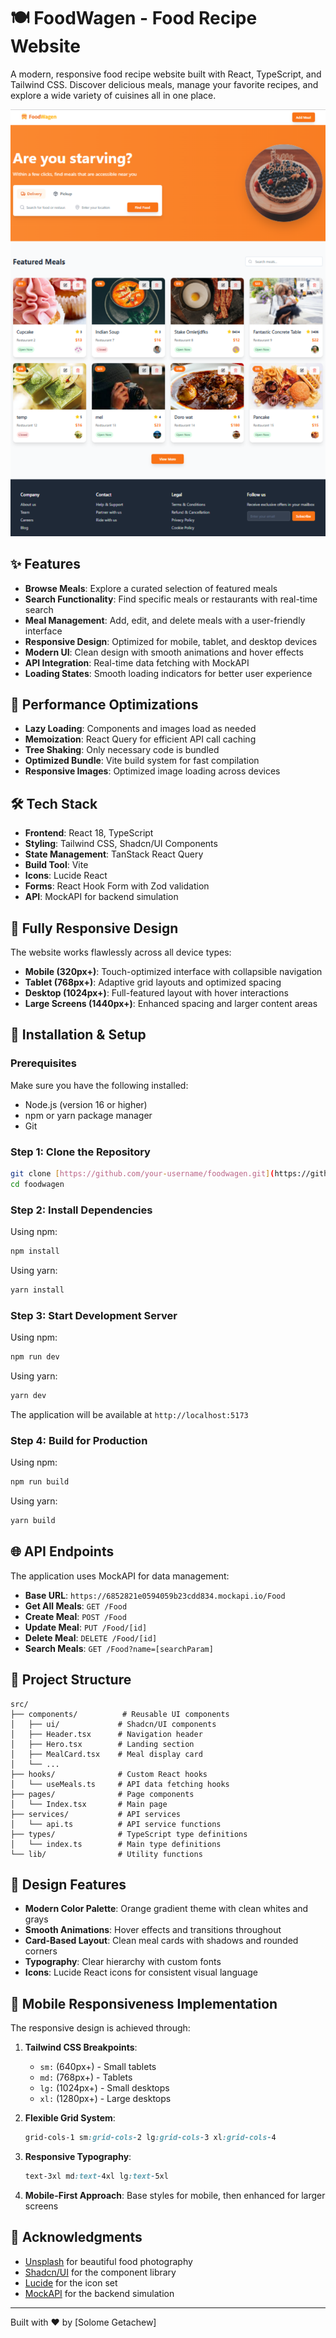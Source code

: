 
# 🍽️ FoodWagen - Food Recipe Website

A modern, responsive food recipe website built with React, TypeScript, and Tailwind CSS. Discover delicious meals, manage your favorite recipes, and explore a wide variety of cuisines all in one place.

![FoodWagen](./public/preview.png)

## ✨ Features

- **Browse Meals**: Explore a curated selection of featured meals
- **Search Functionality**: Find specific meals or restaurants with real-time search
- **Meal Management**: Add, edit, and delete meals with a user-friendly interface
- **Responsive Design**: Optimized for mobile, tablet, and desktop devices
- **Modern UI**: Clean design with smooth animations and hover effects
- **API Integration**: Real-time data fetching with MockAPI
- **Loading States**: Smooth loading indicators for better user experience

## 🚀 Performance Optimizations

- **Lazy Loading**: Components and images load as needed
- **Memoization**: React Query for efficient API call caching
- **Tree Shaking**: Only necessary code is bundled
- **Optimized Bundle**: Vite build system for fast compilation
- **Responsive Images**: Optimized image loading across devices

## 🛠️ Tech Stack

- **Frontend**: React 18, TypeScript
- **Styling**: Tailwind CSS, Shadcn/UI Components
- **State Management**: TanStack React Query
- **Build Tool**: Vite
- **Icons**: Lucide React
- **Forms**: React Hook Form with Zod validation
- **API**: MockAPI for backend simulation

## 📱 Fully Responsive Design

The website works flawlessly across all device types:

- **Mobile (320px+)**: Touch-optimized interface with collapsible navigation
- **Tablet (768px+)**: Adaptive grid layouts and optimized spacing
- **Desktop (1024px+)**: Full-featured layout with hover interactions
- **Large Screens (1440px+)**: Enhanced spacing and larger content areas

## 🔧 Installation & Setup

### Prerequisites

Make sure you have the following installed:
- Node.js (version 16 or higher)
- npm or yarn package manager
- Git

### Step 1: Clone the Repository

```bash
git clone [https://github.com/your-username/foodwagen.git](https://github.com/Selomegech/grub-management-web.git)
cd foodwagen
```

### Step 2: Install Dependencies

Using npm:
```bash
npm install
```

Using yarn:
```bash
yarn install
```

### Step 3: Start Development Server

Using npm:
```bash
npm run dev
```

Using yarn:
```bash
yarn dev
```

The application will be available at `http://localhost:5173`

### Step 4: Build for Production

Using npm:
```bash
npm run build
```

Using yarn:
```bash
yarn build
```

## 🌐 API Endpoints

The application uses MockAPI for data management:

- **Base URL**: `https://6852821e0594059b23cdd834.mockapi.io/Food`
- **Get All Meals**: `GET /Food`
- **Create Meal**: `POST /Food`
- **Update Meal**: `PUT /Food/[id]`
- **Delete Meal**: `DELETE /Food/[id]`
- **Search Meals**: `GET /Food?name=[searchParam]`

## 📁 Project Structure

```
src/
├── components/          # Reusable UI components
│   ├── ui/             # Shadcn/UI components
│   ├── Header.tsx      # Navigation header
│   ├── Hero.tsx        # Landing section
│   ├── MealCard.tsx    # Meal display card
│   └── ...
├── hooks/              # Custom React hooks
│   └── useMeals.ts     # API data fetching hooks
├── pages/              # Page components
│   └── Index.tsx       # Main page
├── services/           # API services
│   └── api.ts          # API service functions
├── types/              # TypeScript type definitions
│   └── index.ts        # Main type definitions
└── lib/                # Utility functions
```

## 🎨 Design Features

- **Modern Color Palette**: Orange gradient theme with clean whites and grays
- **Smooth Animations**: Hover effects and transitions throughout
- **Card-Based Layout**: Clean meal cards with shadows and rounded corners
- **Typography**: Clear hierarchy with custom fonts
- **Icons**: Lucide React icons for consistent visual language



## 📱 Mobile Responsiveness Implementation

The responsive design is achieved through:

1. **Tailwind CSS Breakpoints**:
   - `sm:` (640px+) - Small tablets
   - `md:` (768px+) - Tablets
   - `lg:` (1024px+) - Small desktops
   - `xl:` (1280px+) - Large desktops

2. **Flexible Grid System**:
   ```css
   grid-cols-1 sm:grid-cols-2 lg:grid-cols-3 xl:grid-cols-4
   ```

3. **Responsive Typography**:
   ```css
   text-3xl md:text-4xl lg:text-5xl
   ```

4. **Mobile-First Approach**: Base styles for mobile, then enhanced for larger screens





## 🙏 Acknowledgments

- [Unsplash](https://unsplash.com) for beautiful food photography
- [Shadcn/UI](https://ui.shadcn.com/) for the component library
- [Lucide](https://lucide.dev/) for the icon set
- [MockAPI](https://mockapi.io/) for the backend simulation

---

Built with ❤️ by [Solome Getachew]
